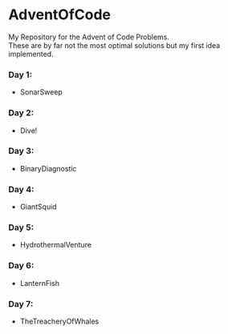# AdventOfCode
My Repository for the Advent of Code Problems. <br>
These are by far not the most optimal solutions but my first idea implemented.

### Day 1:
- SonarSweep
### Day 2:
- Dive!
### Day 3:
- BinaryDiagnostic
### Day 4:
- GiantSquid
### Day 5:
- HydrothermalVenture
### Day 6:
- LanternFish
### Day 7:
- TheTreacheryOfWhales